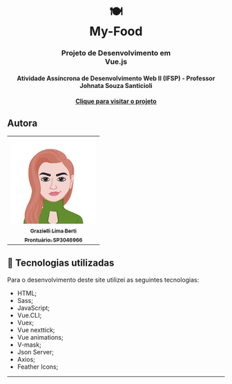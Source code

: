 <h1 align="center">
    🍽<br>My-Food
</h1>
<h3 align="center">
    Projeto de Desenvolvimento em <br>Vue.js
</h3>

<h4 align="center">
  Atividade Assíncrona de Desenvolvimento Web II (IFSP) - Professor Johnata Souza Santicioli
</h4>

<h4 align="center"><a href="">Clique para visitar o projeto</a></h4>

##  Autora<br>
<table align="center">
  <tr>
    <td align="center">
      <a href="https://github.com/bertiGrazi">
          <img src="https://github.com/bertiGrazi/DW2A4/blob/main/atividades/projeto-spa/my-food/src/assets/readMe/meuAvatar.png" width="200px;"/><br>
        <sub>
          <b>Grazielli Lima Berti</b>
          <br/>
          <b>Prontuário: SP3046966</b>
        </sub>
      </a>
    </td>
  </tr>
</table>

## 💼 Tecnologias utilizadas
Para o desenvolvimento deste site utilizei as seguintes tecnologias:

- HTML;
- Sass;
- JavaScript;
- Vue.CLI;
- Vuex;
- Vue nexttick;
- Vue animations;
- V-mask;
- Json Server;
- Axios;
- Feather Icons;
---
